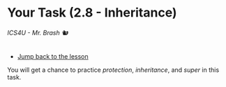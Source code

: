 # Your Task (2.8 - Inheritance)

###### ICS4U - Mr. Brash 🐿️

  - [Jump back to the lesson](README.md)

You will get a chance to practice _protection_, _inheritance_, and _super_ in this task.